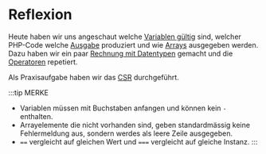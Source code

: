 # Reflexion

Heute haben wir uns angeschaut welche [Variablen gültig](./auftrag.md#11-welche-variablen-sind-gültig) sind, welcher PHP-Code welche [Ausgabe](./auftrag.md#12-ausgaben) produziert und wie [Arrays](./auftrag.md#13-arrays) ausgegeben werden. Dazu haben wir ein paar [Rechnung mit Datentypen](./auftrag.md#14-mathe-und-datentypen) gemacht und die [Operatoren](./auftrag.md#15-operatoren) repetiert.

Als Praxisaufgabe haben wir das [CSR](./auftrag.md#2-csr) durchgeführt.

:::tip MERKE
- Variablen müssen mit Buchstaben anfangen und können kein `-` enthalten.
- Arrayelemente die nicht vorhanden sind, geben standardmässig keine Fehlermeldung aus, sondern werdes als leere Zeile ausgegeben.
- `==` vergleicht auf gleichen Wert und `===` vergleicht auf gleiche Instanz.
:::